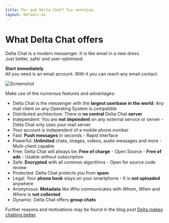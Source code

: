 ```yaml
---
title: Por qué Delta Chat? Tus ventajas.
layout: default-es
---
```


# What Delta Chat offers

Delta Chat is a modern messenger. It is like email in a new dress. <br>Just better, safer and user-optimised.

**Start immediately** <br> All you need is an email account. With it you can reach any email contact.

![Screenshot](../assets/features/start-img4.png)

Make use of the numerous features and advantages:

- Delta Chat is the messenger with the **largest userbase in the world**: Any mail client on any Operating System is compatible
- Distributed architecture: There is **no central** Delta Chat **server**
- Independent: You are **not dependent** on any external service or server - Delta Chat only uses your mail server.
- Your account is independent of a mobile phone number
- Fast: **Push messages** in seconds - Rapid interface
- Powerful: **Unlimited** chats, images, videos, audio messages and more - Multi-client capable
- Free: Delta Chat will always be: **Free of charge** - Open Source - **Free of ads** - Usable without subscription
- Safe: **Encrypted** with all common algorithms - Open for source code review
- Protected: Delta Chat protects you from **spam**
- Legal: Your **phone book** stays on your smartphone - It is **not uploaded** anywhere
- Anonymous: **Metadata** like _Who_ communicates with _Whom_, _When_ and _Where_ is **not collected**
- Dynamic: Delta Chat offers **group chats**


Further reasons and motivations may be found in the blog post [Delta makes chatting better](https://delta.chat/en/2017-05-31-delta-makes-chatting-better).
